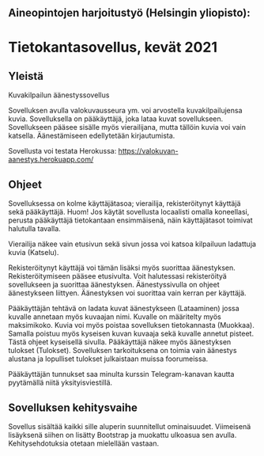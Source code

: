 ## Aineopintojen harjoitustyö (Helsingin yliopisto):
# Tietokantasovellus, kevät 2021

## Yleistä
Kuvakilpailun äänestyssovellus

Sovelluksen avulla valokuvausseura ym. voi arvostella kuvakilpailujensa kuvia. Sovelluksella on pääkäyttäjä, joka lataa kuvat sovellukseen. Sovellukseen pääsee sisälle myös vierailijana, mutta tällöin kuvia voi vain katsella. Äänestämiseen edellytetään kirjautumista.

Sovellusta voi testata Herokussa:
https://valokuvan-aanestys.herokuapp.com/

## Ohjeet
Sovelluksessa on kolme käyttäjätasoa; vierailija, rekisteröitynyt käyttäjä sekä pääkäyttäjä.
Huom! Jos käytät sovellusta locaalisti omalla koneellasi, perusta pääkäyttäjä tietokantaan ensimmäisenä,
näin käyttäjätasot toimivat halutulla tavalla.

Vierailija näkee vain etusivun sekä sivun jossa voi katsoa kilpailuun ladattuja kuvia (Katselu).

Rekisteröitynyt käyttäjä voi tämän lisäksi myös suorittaa äänestyksen. Rekisteröitymiseen pääsee etusivulta. Voit halutessasi
rekisteröityä sovellukseen ja suorittaa äänestyksen. Äänestyssivulla on ohjeet äänestykseen liittyen. Äänestyksen voi
suorittaa vain kerran per käyttäjä.

Pääkäyttäjän tehtävä on ladata kuvat äänestykseen (Lataaminen) jossa kuvalle annetaan myös kuvaajan nimi. Kuvalle on 
määritelty myös maksimikoko. Kuvia voi myös poistaa sovelluksen tietokannasta (Muokkaa). Samalla poistuu myös kyseisen
kuvan kuvaaja sekä kuvalle annetut pisteet. Tästä ohjeet kyseisellä sivulla. Pääkäyttäjä näkee myös äänestyksen
tulokset (Tulokset). Sovelluksen tarkoituksena on toimia vain äänestys alustana ja lopulliset tulokset julkaistaan 
muissa foorumeissa.

Pääkäyttäjän tunnukset saa minulta kurssin Telegram-kanavan kautta pyytämällä niitä yksityisviestillä.

## Sovelluksen kehitysvaihe
Sovellus sisältää kaikki sille aluperin suunnitellut ominaisuudet. Viimeisenä lisäyksenä siihen on lisätty
Bootstrap ja muokattu ulkoasua sen avulla. Kehitysehdotuksia otetaan mielellään vastaan.



